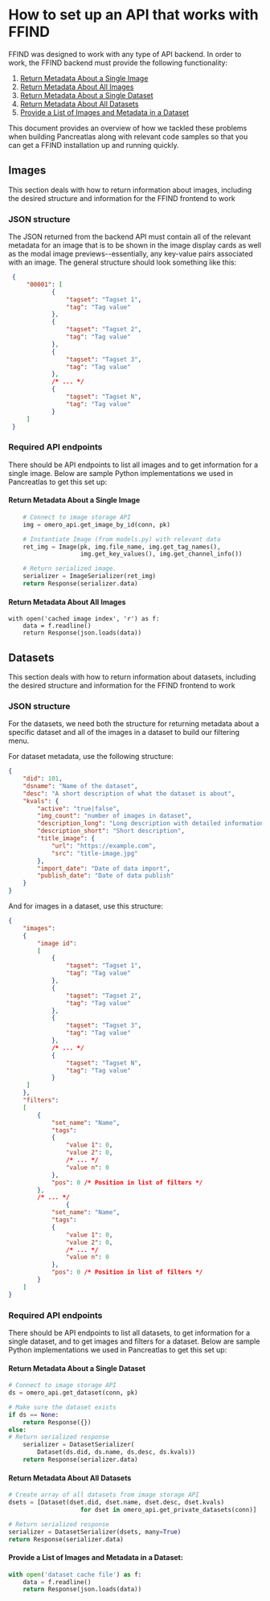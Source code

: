 # How to set up an API that works with FFIND
FFIND was designed to work with any type of API backend. In order to work, the FFIND backend must provide the following functionality:

1. [Return Metadata About a Single Image](#return-metadata-about-a-single-image)
2. [Return Metadata About All Images](#return-metadata-about-all-images)
3. [Return Metadata About a Single Dataset](#return-metadata-about-a-single-dataset)
4. [Return Metadata About All Datasets](#return-metadata-about-all-datasets)
5. [Provide a List of Images and Metadata in a Dataset](#provide-a-list-of-images-and-metadata-in-a-dataset)

This document provides an overview of how we tackled these problems when building Pancreatlas along with relevant code samples so that you can get a FFIND installation up and running quickly.

## Images
This section deals with how to return information about images, including the desired structure and information for the FFIND frontend to work
### JSON structure
The JSON returned from the backend API must contain all of the relevant metadata for an image that is to be shown in the image display cards as well as the modal image previews--essentially, any key-value pairs associated with an image. The general structure should look something like this:

```json
 {
     "00001": [
            {
                "tagset": "Tagset 1",
                "tag": "Tag value"
            },
            {
                "tagset": "Tagset 2",
                "tag": "Tag value"
            },
            {
                "tagset": "Tagset 3",
                "tag": "Tag value"
            },
            /* ... */
            {
                "tagset": "Tagset N",
                "tag": "Tag value"
            }
     ]
 }
```
### Required API endpoints
There should be API endpoints to list all images and to get information for a single image.
Below are sample Python implementations we used in Pancreatlas to get this set up:

#### Return Metadata About a Single Image
```python
    # Connect to image storage API
    img = omero_api.get_image_by_id(conn, pk)

    # Instantiate Image (from models.py) with relevant data
    ret_img = Image(pk, img.file_name, img.get_tag_names(),
                    img.get_key_values(), img.get_channel_info())

    # Return serialized image.
    serializer = ImageSerializer(ret_img)
    return Response(serializer.data)
```

#### Return Metadata About All Images
```
with open('cached image index', 'r') as f:
    data = f.readline()
    return Response(json.loads(data))
```
## Datasets
This section deals with how to return information about datasets, including the desired structure and information for the FFIND frontend to work
### JSON structure
For the datasets, we need both the structure for returning metadata about a specific dataset and all of the images in a dataset to build our filtering menu.

For dataset metadata, use the following structure:
```json
{
    "did": 101,
    "dsname": "Name of the dataset",
    "desc": "A short description of what the dataset is about",
    "kvals": {
        "active": "true|false",
        "img_count": "number of images in dataset",
        "description_long": "Long description with detailed information about the dataset",
        "description_short": "Short description",
        "title_image": {
            "url": "https://example.com",
            "src": "title-image.jpg"
        },
        "import_date": "Date of data import",
        "publish_date": "Date of data publish"
    }
}
```

And for images in a dataset, use this structure:
```json
{
    "images": 
    {
        "image id": 
        [
            {
                "tagset": "Tagset 1",
                "tag": "Tag value"
            },
            {
                "tagset": "Tagset 2",
                "tag": "Tag value"
            },
            {
                "tagset": "Tagset 3",
                "tag": "Tag value"
            },
            /* ... */
            {
                "tagset": "Tagset N",
                "tag": "Tag value"
            }
     ]
    },
    "filters": 
    [
        {
            "set_name": "Name",
            "tags":
            {
                "value 1": 0,
                "value 2": 0,
                /* ... */
                "value n": 0
            },
            "pos": 0 /* Position in list of filters */
        },
        /* ... */
                {
            "set_name": "Name",
            "tags":
            {
                "value 1": 0,
                "value 2": 0,
                /* ... */
                "value n": 0
            },
            "pos": 0 /* Position in list of filters */
        }
    ]
}
```

### Required API endpoints
There should be API endpoints to list all datasets, to get information for a single dataset, and to get images and filters for a dataset.
Below are sample Python implementations we used in Pancreatlas to get this set up:

#### Return Metadata About a Single Dataset
```python
# Connect to image storage API
ds = omero_api.get_dataset(conn, pk)

# Make sure the dataset exists
if ds == None:
    return Response({})
else:
# Return serialized response 
    serializer = DatasetSerializer(
        Dataset(ds.did, ds.name, ds.desc, ds.kvals))
    return Response(serializer.data)
```

#### Return Metadata About All Datasets
```python
# Create array of all datasets from image storage API
dsets = [Dataset(dset.did, dset.name, dset.desc, dset.kvals)
                    for dset in omero_api.get_private_datasets(conn)]

# Return serialized response
serializer = DatasetSerializer(dsets, many=True)
return Response(serializer.data)

```


#### Provide a List of Images and Metadata in a Dataset:
```python
with open('dataset cache file') as f:
    data = f.readline()
    return Response(json.loads(data))

```
